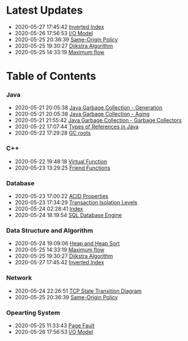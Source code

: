 # Latest Updates

 - 2020-05-27 17:45:42  [Inverted Index](dsa/inverted-index.md) 
 - 2020-05-26 17:56:53  [I/O Model](os/io-model.md) 
 - 2020-05-25 20:36:39  [Same-Origin Policy](network/same-origin.md) 
 - 2020-05-25 19:30:27  [Dijkstra Algorithm](dsa/dijkstra.md) 
 - 2020-05-25 14:33:19  [Maximum flow](dsa/max-flow.md) 

# Table of Contents

### Java

 - 2020-05-21 20:05:38  [Java Garbage Collection - Generation](java/gc-generation.md) 
 - 2020-05-21 20:05:38  [Java Garbage Collection - Aging](java/gc-aging.md) 
 - 2020-05-21 21:55:42  [Java Garbage Collection - Garbage Collectors](java/gc-collector.md) 
 - 2020-05-22 17:07:44  [Types of References in Java](java/gc-references.md) 
 - 2020-05-22 17:29:28  [GC roots](java/gc-roots.md) 

### C++

 - 2020-05-22 19:48:18  [Virtual Function](cpp/virtual-func.md) 
 - 2020-05-23 13:29:25  [Friend Functions](cpp/friend_func.md) 

### Database

 - 2020-05-23 17:00:22  [ACID Properties](db/acid.md) 
 - 2020-05-23 17:34:29  [Transaction Isolation Levels](db/transcation-isolation.md) 
 - 2020-05-24 02:28:41  [Index](db/db-index.md) 
 - 2020-05-24 18:19:54  [SQL Database Engine](db/engine.md) 

### Data Structure and Algorithm

 - 2020-05-24 19:09:06  [Heap and Heap Sort](dsa/heap.md) 
 - 2020-05-25 14:33:19  [Maximum flow](dsa/max-flow.md) 
 - 2020-05-25 19:30:27  [Dijkstra Algorithm](dsa/dijkstra.md) 
 - 2020-05-27 17:45:42  [Inverted Index](dsa/inverted-index.md) 

### Network

 - 2020-05-24 22:26:51  [TCP State Transition Diagram](network/tcp-state.md) 
 - 2020-05-25 20:36:39  [Same-Origin Policy](network/same-origin.md) 

### Opearting System

 - 2020-05-25 11:33:43  [Page Fault](os/page-fault.md) 
 - 2020-05-26 17:56:53  [I/O Model](os/io-model.md) 

